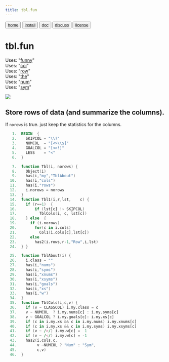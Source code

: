```yaml
---
title: tbl.fun
---
```


<button class="button button1"><a href="/fun/index">home</a></button>   <button class="button button2"><a href="/fun/INSTALL">install</a></button>   <button class="button button1"><a href="/fun/ABOUT">doc</a></button>   <button class="button button2"><a href="http://github.com/timm/fun/issues">discuss</a></button>    <button class="button button1"><a href="/fun/LICENSE">license</a></button> <br>



# tbl.fun



Uses:  "[funny](funny)"<br>
Uses:  "[col](col)"<br>
Uses:  "[row](row)"<br>
Uses:  "[the](the)"<br>
Uses:  "[num](num)"<br>
Uses:  "[sym](sym)"<br>

<img src="http://yuml.me/diagram/plain;dir:lr/class/[Tbl|norows=0]1-rows-1*[Row], [Tbl]1-cols-*[Col], [Col]^-[Num], [Col]^-[Sym]">

## Store rows of data (and summarize the columns).

If `norows` is true. just keep the statistics for the columns.


```awk
   1.  BEGIN  {
   2.    SKIPCOL = "\\?"
   3.    NUMCOL  = "[<>\\$]"
   4.    GOALCOL = "[<>!]"
   5.    LESS    = "<"
   6.  }
```

```awk
   7.  function Tbl(i, norows) { 
   8.    Object(i)
   9.    has(i,"my","TblAbout")
  10.    has(i,"cols")
  11.    has(i,"rows") 
  12.    i.norows = norows
  13.  }
  14.  function Tbl1(i,r,lst,    c) {
  15.    if (r==1)  {
  16.        if (lst[c] !~ SKIPCOL) 
  17.          TblCols(i, c, lst[c])
  18.    } else  {
  19.      if (i.norows)
  20.        for(c in i.cols)
  21.          Col1(i.cols[c],lst[c])
  22.      else
  23.        has2(i.rows,r-1,"Row",i,lst)  
  24.  } }
```

```awk
  25.  function TblAbout(i) {
  26.    i.class = ""
  27.    has(i,"nums")
  28.    has(i,"syms")
  29.    has(i,"xnums")
  30.    has(i,"xsyms")
  31.    has(i,"goals")
  32.    has(i,"xs")
  33.    has(i,"w")
  34.  }
  35.  function TblCols(i,c,v) {
  36.    if (v ~ CLASSCOL) i.my.class = c
  37.    v ~ NUMCOL  ? i.my.nums[c] : i.my.syms[c]
  38.    v ~ GOALCOL ? i.my.goals[c]: i.my.xs[c]
  39.    if (c in i.my.xs && c in i.my.nums) i.my.xnums[c]
  40.    if (c in i.my.xs && c in i.my.syms) i.my.xsyms[c]
  41.    if (v ~ />/) i.my.w[c] =  1
  42.    if (v ~ /</) i.my.w[c] = -1
  43.    has2(i.cols,c,
  44.         v ~NUMCOL ? "Num" : "Sym",
  45.         c,v) 
  46.  }
```


